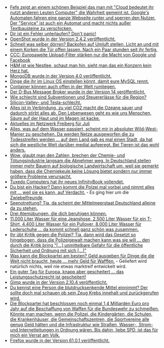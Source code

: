 * [Fefe zeigt an einem schönen Beispiel das man mit "Cloud bedeutet ihr nutzt anderen Leuten Computer" die Wahrheit gemeint ist. Google's Automaten fahren eine ganze Webseite runter und sperren den Nutzer. Der "Service" ist auch ein Automat und macht nichts außer Textbausteine zu verschicken.](https://blog.fefe.de/?ts=a5c7a27e)
* [Dir ist ein Fehler unterlaufen? Don't panic!](https://opensource.com/article/18/7/my-first-sysadmin-mistake)
* [OpenShot wurde in der Version 2.4.2 veröffentlicht.](https://www.pro-linux.de/news/1/26049/video-editor-openshot-242-bringt-sieben-neue-effekte.html)
* [Schnell was selber dörren? Backofen auf Umluft stellen, Licht an und mit einem Korken die Tür offen lassen. Nach ein Paar stunden seit ihr fertig.](https://www.smarticular.net/doerrautomat-alternative-backofen-fruechte-trocknen-gesund-energiesparend/)
* [CCC: Europaweite Upload-Filter stärken nur die Macht von Google und Facebook](https://www.ccc.de/de/updates/2018/europaweite-upload-filter-starken-nur-die-macht-von-google-und-facebook)
* [H&M ist wie Nestlee, schaut man hin, sieht man das ein Konzern kein Herz hat.](https://netzfrauen.org/2018/07/03/hundm/)
* [MongoDB wurde in der Version 4.0 veröffentlicht.](https://www.pro-linux.de/news/1/26055/mongodb-40-erschienen.html)
* [Dinge die ihr im Linux OS einstellen könnt, damit eure MySQL rennt.](https://www.percona.com/blog/2018/07/03/linux-os-tuning-for-mysql-database-performance/)
* [Container können auch offen in der Welt rumliegen.](https://blog.fefe.de/?ts=a5c56603)
* [Der D-Bus Message Broker wurde in der Version 14 veröffentlicht.](https://www.phoronix.com/scan.php?page=news_item&px=Dbus-Broker-14-Released)
* [Wie schlecht sind Subventionen und Steuererlässe für die Region? Silicon-Valley- und Tesla-schlecht.](https://blog.fefe.de/?ts=a5c2c17b)
* [Alles ist in Verbindung, zu viel CO2 macht die Ozeane sauer und dadurch stirbt alles ab. Den Lebenwesen geht es wie uns Menschen, Säure auf der Haut und im Magen ist kacke.](http://www.sonnenseite.com/de/wissenschaft/ein-korallenbohrkern-beweist-im-pazifik-sinkt-der-ph-wert.html)
* [Aktuelles im Netzwerk Freiberg für Juli](https://bio-erzgebirge.de/wp/?p=15406)
* [Alles, was auf dem Wasser passiert, scheint mir in absoluter Wild-West-Manier zu geschehen. Da werden Netze ausgeworfen die zu Todesstreifen werden ... auf dem Land gab es mal einen Stadt, da hat sich die westliche Welt darüber medial aufgeregt. Bei Tieren ist das wohl anders.](https://netzfrauen.org/2018/07/04/australia/)
* [Wow, glaubt man den Zahlen, brechen der Chemie- und Tötungsindustrie langsam die Abnehmer weg. In Deutschland stellen immer mehr Bauern auf biologische Landwirtschaft um, weil sie gemerkt haben, dass die Chemiekeule keine Lösung bietet sondern nur immer größere Probleme verursacht.](http://www.sonnenseite.com/de/umwelt/bauern-bauen-landwirtschaft-auf-bio-um.html)
* [Tuxedo Computers hat ihr neues InfinityBook vollendet.](https://www.pro-linux.de/news/1/26057/tuxedo-infinitybook-pro-14-bereit-zur-auslieferung.html)
* [Du bist ein Hacker? Dann kommt die Polzei mal vorbei und nimmt alles mit ... weil sie es kann, auf Verdacht.](https://www.ccc.de/de/updates/2018/hausdurchsuchungen-bei-vereinsvorstanden-der-zwiebelfreunde-und-im-openlab-augsburg) - Es ging hier um die [Zwiebelfreunde](https://blog.fefe.de/?ts=a5c2755c).
* [Seenotrettung? Tja, da scheint der Mittelmeerstaat Deutschland alleine da zu stehen.](https://blog.fefe.de/?ts=a5c279fc)
* [Drei Atemübungen, die dich beruhigen können.](https://www.smarticular.net/atemuebungen-meditation-vollatmung-4-7-8-vertikalatmung/)
* [11.000 Liter Wasser für eine Jeanshose, 2.500 Liter Wasser für ein T-Shirt, 4.400 Liter Wasser für ein Pullover, 8.000 Liter Wasser für Lederschuhe ... da kommt schnell ganz schön was zusammen.](https://netzfrauen.org/2018/07/04/water/)
* [Ihr übt Kritik gegen die Polizei? Tja, dann wird das Gesetzt so hingebogen, dass die Polizeigewalt machen kann was sie will ... den durch die Kritik bring "[...] unmittelbare Gefahr für die öffentliche Sicherheit und Ordnung mit sich [...]"](https://blog.fefe.de/?ts=a5c21bd4)
* [Was kann die Blockpartei am besten? Geld ausgeben für Dinge die die Welt nicht braucht, heute ... mehr Geld für Wafffen.](https://blog.fefe.de/?ts=a5c3b4d8) - Geliefert wird natürlich nichts, weil nie etwas marktreif entwickelt wird.
* [Ein guter Tag für Europa, knapp aber gescheitert ... das Leistungsschutzrecht ist gescheitert!](https://blog.fefe.de/?ts=a5c33b90)
* [Gimp wurde in der Version 2.10.4 veröffentlicht.](https://www.pro-linux.de/news/1/26064/gimp-2104-mit-kleinen-neuerungen.html)
* [Du kennst eine Person die blutdrucksenkende Mittel einnimmt? Der sollte doch mal schauen ob sein Zeug Krebs innehalt und zurückgerufen wird.](https://netzfrauen.org/2018/07/05/medikamentenrueckruf/)
* [Die Blockpartei hat beschlossen noch einmal 1,4 Milliarden Euro pro Jahr auf die Beschaffung von Waffen für die Bundeswehr zu schmeißen. Könnte man machen, wenn die Polizei, die Kindergärten, die Schulen, die Krankenhäuser, die Gemeinschaftszentren, die Sportvereine alle genug Geld hätten und die Infrastruktur wie Straßen, Wasser-, Strom- und Internetleitungen in Ordnung wären. Bis dahin, liebe SPD, ist das für mich ein Verrat am Volk.](https://tuxproject.de/blog/2018/07/si-vis-pacem-para-bellum-3/)
* [Firefox wurde in der Version 61.0.1 veröffentlicht.](https://www.pro-linux.de/news/1/26067/firefox-6101-freigegeben.html)
